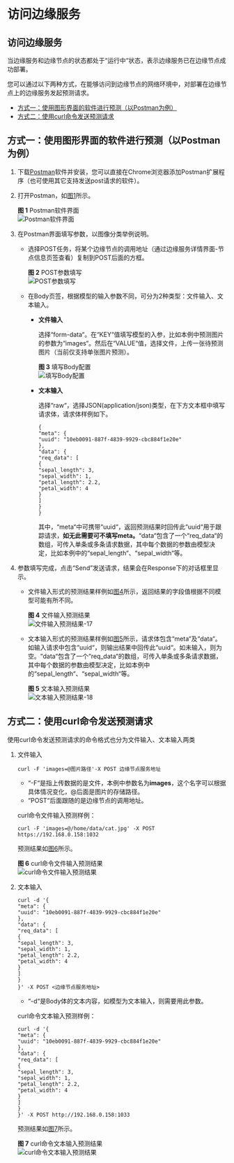 # 访问边缘服务<a name="modelarts_23_0070"></a>

## 访问边缘服务<a name="section129991528517"></a>

当边缘服务和边缘节点的状态都处于“运行中“状态，表示边缘服务已在边缘节点成功部署。

您可以通过以下两种方式，在能够访问到边缘节点的网络环境中，对部署在边缘节点上的边缘服务发起预测请求。

-   [方式一：使用图形界面的软件进行预测（以Postman为例）](#section148871319185615)
-   [方式二：使用curl命令发送预测请求](#section3383753105619)

## 方式一：使用图形界面的软件进行预测（以Postman为例）<a name="section148871319185615"></a>

1.  下载[Postman](https://www.getpostman.com/apps)软件并安装，您可以直接在Chrome浏览器添加Postman扩展程序（也可使用其它支持发送post请求的软件）。
2.  打开Postman，如[图1](#fig1498591965617)所示。

    **图 1**  Postman软件界面<a name="fig1498591965617"></a>  
    ![](figures/Postman软件界面.png "Postman软件界面")

3.  在Postman界面填写参数，以图像分类举例说明。
    -   选择POST任务，将某个边缘节点的调用地址（通过边缘服务详情界面-节点信息页签查看）复制到POST后面的方框。

        **图 2**  POST参数填写<a name="fig198681911568"></a>  
        ![](figures/POST参数填写.png "POST参数填写")

    -   在Body页签，根据模型的输入参数不同，可分为2种类型：文件输入、文本输入。
        -   **文件输入**

            选择“form-data“。在“KEY“值填写模型的入参，比如本例中预测图片的参数为“images“。然后在“VALUE“值，选择文件，上传一张待预测图片（当前仅支持单张图片预测）。

            **图 3**  填写Body配置<a name="fig199875194567"></a>  
            ![](figures/填写Body配置.png "填写Body配置")

        -   **文本输入**

            选择“raw“，选择JSON\(application/json\)类型，在下方文本框中填写请求体，请求体样例如下。

            ```
            {
            "meta": {
            "uuid": "10eb0091-887f-4839-9929-cbc884f1e20e"
            },
            "data": {
            "req_data": [
            {
            "sepal_length": 3,
            "sepal_width": 1,
            "petal_length": 2.2,
            "petal_width": 4
            }
            ]
            }
            }
            ```

            其中，“meta“中可携带“uuid“，返回预测结果时回传此“uuid“用于跟踪请求，**如无此需要可不填写meta。**“data“包含了一个“req\_data“的数组，可传入单条或多条请求数据，其中每个数据的参数由模型决定，比如本例中的“sepal\_length“、“sepal\_width“等。


4.  参数填写完成，点击“Send”发送请求，结果会在Response下的对话框里显示。
    -   文件输入形式的预测结果样例如[图4](#fig12990131917568)所示，返回结果的字段值根据不同模型可能有所不同。

        **图 4**  文件输入预测结果<a name="fig12990131917568"></a>  
        ![](figures/文件输入预测结果-17.png "文件输入预测结果-17")

    -   文本输入形式的预测结果样例如[图5](#fig7990819135610)所示，请求体包含“meta“及“data“。如输入请求中包含“uuid“，则输出结果中回传此“uuid“。如未输入，则为空。“data“包含了一个“req\_data“的数组，可传入单条或多条请求数据，其中每个数据的参数由模型决定，比如本例中的“sepal\_length“、“sepal\_width“等。

        **图 5**  文本输入预测结果<a name="fig7990819135610"></a>  
        ![](figures/文本输入预测结果-18.png "文本输入预测结果-18")



## 方式二：使用curl命令发送预测请求<a name="section3383753105619"></a>

使用curl命令发送预测请求的命令格式也分为文件输入、文本输入两类

1.  文件输入

    ```
    curl -F 'images=@图片路径'-X POST 边缘节点服务地址
    ```

    -   “-F“是指上传数据的是文件，本例中参数名为**images**，这个名字可以根据具体情况变化，@后面是图片的存储路径。
    -   “POST“后面跟随的是边缘节点的调用地址。

    curl命令文件输入预测样例：

    ```
    curl -F 'images=@/home/data/cat.jpg' -X POST https://192.168.0.158:1032
    ```

    预测结果如[图6](#fig648245335617)所示。

    **图 6**  curl命令文件输入预测结果<a name="fig648245335617"></a>  
    ![](figures/curl命令文件输入预测结果.jpg "curl命令文件输入预测结果")

2.  文本输入

    ```
    curl -d '{
    "meta": {
    "uuid": "10eb0091-887f-4839-9929-cbc884f1e20e"
    },
    "data": {
    "req_data": [
    {
    "sepal_length": 3,
    "sepal_width": 1,
    "petal_length": 2.2,
    "petal_width": 4
    }
    ]
    }
    }' -X POST <边缘节点服务地址>
    ```

    -   “-d“是Body体的文本内容，如模型为文本输入，则需要用此参数。

    curl命令文本输入预测样例：

    ```
    curl -d '{
    "meta": {
    "uuid": "10eb0091-887f-4839-9929-cbc884f1e20e"
    },
    "data": {
    "req_data": [
    {
    "sepal_length": 3,
    "sepal_width": 1,
    "petal_length": 2.2,
    "petal_width": 4
    }
    ]
    }
    }' -X POST http://192.168.0.158:1033
    ```

    预测结果如[图7](#fig19484185315562)所示。

    **图 7**  curl命令文本输入预测结果<a name="fig19484185315562"></a>  
    ![](figures/curl命令文本输入预测结果.jpg "curl命令文本输入预测结果")


